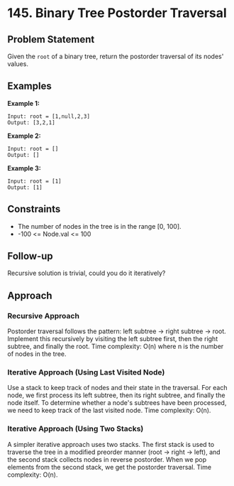# 145. Binary Tree Postorder Traversal

## Problem Statement
Given the `root` of a binary tree, return the postorder traversal of its nodes' values.

## Examples

**Example 1:**
```
Input: root = [1,null,2,3]
Output: [3,2,1]
```

**Example 2:**
```
Input: root = []
Output: []
```

**Example 3:**
```
Input: root = [1]
Output: [1]
```

## Constraints
- The number of nodes in the tree is in the range [0, 100].
- -100 <= Node.val <= 100

## Follow-up
Recursive solution is trivial, could you do it iteratively?

## Approach

### Recursive Approach
Postorder traversal follows the pattern: left subtree -> right subtree -> root. Implement this recursively by visiting the left subtree first, then the right subtree, and finally the root. Time complexity: O(n) where n is the number of nodes in the tree.

### Iterative Approach (Using Last Visited Node)
Use a stack to keep track of nodes and their state in the traversal. For each node, we first process its left subtree, then its right subtree, and finally the node itself. To determine whether a node's subtrees have been processed, we need to keep track of the last visited node. Time complexity: O(n).

### Iterative Approach (Using Two Stacks)
A simpler iterative approach uses two stacks. The first stack is used to traverse the tree in a modified preorder manner (root -> right -> left), and the second stack collects nodes in reverse postorder. When we pop elements from the second stack, we get the postorder traversal. Time complexity: O(n).